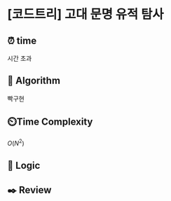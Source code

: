 # [코드트리] 고대 문명 유적 탐사
 
## ⏰  **time**
시간 초과

## :pushpin: **Algorithm**
빡구현

## ⏲️**Time Complexity**
$O(N^2)$

## :round_pushpin: **Logic**


## :black_nib: **Review**
